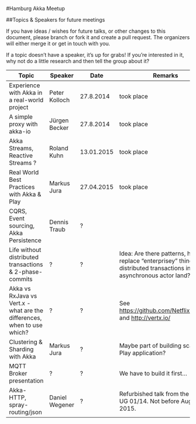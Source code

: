 #Hamburg Akka Meetup


##Topics & Speakers for future meetings


If you have ideas / wishes for future talks, or other changes to this document, please branch or fork it and create a pull request. The organizers will either merge it or get in touch with you.


If a topic doesn’t have a speaker, it’s up for grabs! If you’re interested in it, why not do a little research and then tell the group about it? 


Topic | Speaker | Date | Remarks
------|---------|------|--------
Experience with Akka in a real-world project| Peter Kolloch | 27.8.2014 | took place
A simple proxy with akka-io | Jürgen Becker  | 27.8.2014 | took place
Akka Streams, Reactive Streams ? | Roland Kuhn | 13.01.2015 | took place
Real World Best Practices with Akka & Play | Markus Jura | 27.04.2015 | took place
CQRS, Event sourcing, Akka Persistence | Dennis Traub | ? |
Life without distributed transactions & 2-phase-commits | ? | ? | Idea: Are there patterns, how to replace “enterprisey” things like distributed transactions in asynchronous actor land?
Akka vs RxJava vs Vert.x - what are the differences, when to use which? | ? | ? | See https://github.com/Netflix/RxJava and http://vertx.io/
Clustering & Sharding with Akka | Markus Jura | ? | Maybe part of building scalable Play application?
MQTT Broker presentation | ? | ? | We have to build it first…
Akka-HTTP, spray-routing/json | Daniel Wegener | ? | Refurbished talk from the Scala UG 01/14. Not before August 2015.

